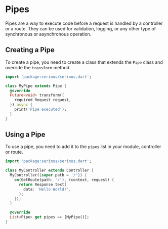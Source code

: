# Pipes

Pipes are a way to execute code before a request is handled by a controller or a route. They can be used for validation, logging, or any other type of synchronous or asynchronous operation.

## Creating a Pipe

To create a pipe, you need to create a class that extends the `Pipe` class and override the `transform` method.

```dart
import 'package:serinus/serinus.dart';

class MyPipe extends Pipe {
  @override
  Future<void> transform({
    required Request request,
  }) async {
    print('Pipe executed');
  }
}
```

## Using a Pipe

To use a pipe, you need to add it to the `pipes` list in your module, controller or route.

```dart
import 'package:serinus/serinus.dart';

class MyController extends Controller {
  MyController({super.path = '/'}) {
    on(GetRoute(path: '/'), (context, request) {
      return Response.text(
        data: 'Hello World!',
      );
    });
  }

  @override
  List<Pipe> get pipes => [MyPipe()];
}
```
